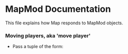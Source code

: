 # MapMod Documentation
This file explains how Map responds to MapMod objects.

### Moving players, aka 'move player'
- Pass a tuple of the form: